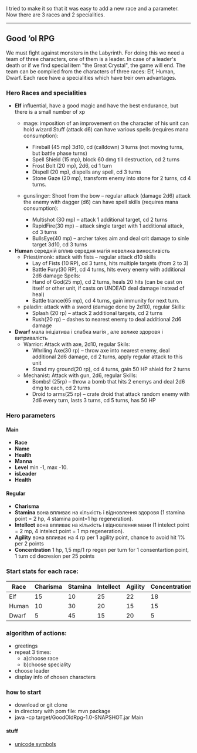 I tried to make it so that it was easy to add a new race and a parameter.
Now there are 3 races and 2 specialities.

________________________________________________________________________
## Good ‘ol RPG
We must fight against monsters in the Labyrinth.
For doing this we need a team of three characters, one of them is a leader.
In case of a leader's death or if we find special item "the Great Crystal", the game will end.
The team can be compiled from the characters of three races: Elf, Human, Dwarf.
Each race have a specialities which have treir own advantages.
### Hero Races and specialities
 - __Elf__ influential, have a good magic and have the best endurance, but there is a small number of xp
   - mage:
imposition of an improvement on the character of his unit
can hold wizard Stuff (attack d6)
can have various spells (requires mana consumption):
      - Fireball (45 mp) 3d10, cd (calldown) 3 turns (not moving turns, but battle phase turns)
      - Spell Shield (15 mp), block 60 dmg till destruction, cd 2 turns
      - Frost Bolt (20 mp), 2d6, cd 1 turn
      - Dispell (20 mp), dispells any spell, cd 3 turns
      - Stone Gaze (20 mp), transform enemy into stone for 2 turns, cd 4 turns.

   - gunslinger:
        Shoot from the bow – regular attack (damage 2d6)
        attack the enemy with dagger (d6)
        can have spell skills (requires mana consumption):
      - Multishot (30 mp) – attack 1 additional target, cd 2 turns
      - RapidFire(30 mp) – attack single target with 1 additional attack, cd 3 turns
      - BullsEye(40 mp) – archer takes aim and deal crit damage to sinle target 3d10, cd 3 turns
 - __Human__ середній вплив середня магія невелика виносливість
    - Priest/monk:
attack with fists – regular attack d10
skills
      - Lay of Fists (10 RP), cd 3 turns, hits multiple targets (from 2 to 3)
      - Battle Fury(30 RP), cd 4 turns, hits every enemy with additional 2d6 damage
Spells: 
      - Hand of God(25 mp), cd 2 turns, heals 20 hits (can be cast on itself or other unit, if casts on UNDEAD deal damage instead of heal)
      - Battle trance(65 mp), cd 4 turns, gain immunity for next turn.
    - paladin:
attack with a sword (damage done by 2d10), regular
Skills:
      - Splash (20 rp) – attack 2 additional targets, cd 2 turns
      - Rush(20 rp) – dashes to nearest enemy to deal additional 2d6 damage
 - __Dwarf__ мала ініціатива і слабка магія , але велике здоровя і витривалість
    - Warrior:
Attack with axe, 2d10, regular
Skils:
      - Whriling Axe(30 rp) – throw axe into nearest enemy, deal additional 2d6 damage, cd 2 turns, apply regular attack to this unit
      - Stand my ground(20 rp), cd 4 turns, gain 50 HP shield for 2 turns
    - Mechanist:
Attack with gun, 2d6, regular
Skills:
      - Bombs! (25rp) – throw a bomb that hits 2 enemys and deal 2d6 dmg to each, cd 2 turns
      - Droid to arms(25 rp) – crate droid that attack random enemy with 2d6 every turn, lasts 3 turns, cd 5 turns, has 50 HP
### Hero parameters
#### Main
 - __Race__
 - __Name__
 - __Health__
 - __Manna__
 - __Level__ min -1, max -10.
 - __isLeader__ 
 - __Health__
 #### Regular
 - __Charisma__
 - __Stamina__ вона впливає на кількість і відновлення здоровя (1 stamina point = 2 hp, 4 stamina point=1 hp regeneration). 
 - __Intellect__ вона впливає на кількість і відновлення мани (1 intelect point = 2 mp, 4 intelect point = 1 mp regeneration).
 - __Agility__  вона впливає на 4 rp per 1 agility point, chance to avoid hit 1% per 2 points
 - __Concentration__ 1 hp, 1,5 mp/1 rp regen per turn for 1 consentartion point, 1 turn cd decresion per 25 points
 ### Start stats for each race:
  Race  |  Charisma | Stamina | Intellect | Agility | Concentration  
------- | --------- | ------- | --------- | ------- | -------------   
  Elf | 15 | 10 | 25 | 22 | 18
  Human | 10 | 30 | 20 | 15 | 15
  Dwarf | 5 | 45 | 15 | 20 | 5 
  
### algorithm of actions:
 - greetings
 - repeat 3 times:
   - a)choose race
   - b)choose speciality
 - choose leader
 - display info of chosen characters
### how to start
 - download or git clone
 - in directory with pom file: mvn package
 - java -cp target/GoodOldRpg-1.0-SNAPSHOT.jar Main
 
#### __stuff__
 - [unicode symbols](https://unicode-table.com/ru/#box-drawing)
